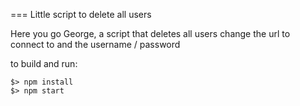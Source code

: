 === Little script to delete all users

Here you go George, a script that deletes all users
change the url to connect to and the username / password

to build and run:

```
$> npm install
$> npm start
```

